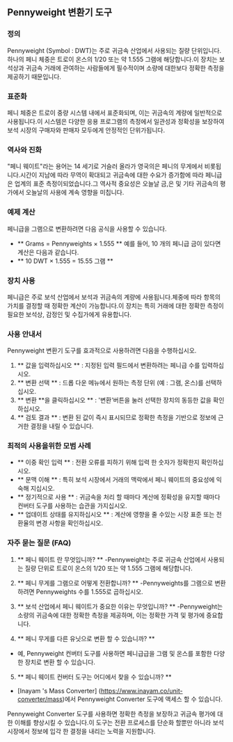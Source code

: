 ## Pennyweight 변환기 도구

### 정의
Pennyweight (Symbol : DWT)는 주로 귀금속 산업에서 사용되는 질량 단위입니다.하나의 페니 체중은 트로이 온스의 1/20 또는 약 1.555 그램에 해당합니다.이 장치는 보석상과 귀금속 거래에 관여하는 사람들에게 필수적이며 소량에 대한보다 정확한 측정을 제공하기 때문입니다.

### 표준화
페니 체중은 트로이 중량 시스템 내에서 표준화되며, 이는 귀금속의 계량에 일반적으로 사용됩니다.이 시스템은 다양한 응용 프로그램의 측정에서 일관성과 정확성을 보장하여 보석 시장의 구매자와 판매자 모두에게 안정적인 단위가됩니다.

### 역사와 진화
"페니 웨이트"라는 용어는 14 세기로 거슬러 올라가 영국의은 페니의 무게에서 비롯됩니다.시간이 지남에 따라 무역이 확대되고 귀금속에 대한 수요가 증가함에 따라 페니급은 업계의 표준 측정이되었습니다.그 역사적 중요성은 오늘날 금,은 및 기타 귀금속의 평가에서 오늘날의 사용에 계속 영향을 미칩니다.

### 예제 계산
페니급을 그램으로 변환하려면 다음 공식을 사용할 수 있습니다.
- ** Grams = Pennyweights × 1.555 **
예를 들어, 10 개의 페니급 금이 있다면 계산은 다음과 같습니다.
- ** 10 DWT × 1.555 = 15.55 그램 **

### 장치 사용
페니급은 주로 보석 산업에서 보석과 귀금속의 계량에 사용됩니다.체중에 따라 항목의 가치를 결정할 때 정확한 계산이 가능합니다.이 장치는 특히 거래에 대한 정확한 측정이 필요한 보석상, 감정인 및 수집가에게 유용합니다.

### 사용 안내서
Pennyweight 변환기 도구를 효과적으로 사용하려면 다음을 수행하십시오.
1. ** 값을 입력하십시오 ** : 지정된 입력 필드에서 변환하려는 페니급 수를 입력하십시오.
2. ** 변환 선택 ** : 드롭 다운 메뉴에서 원하는 측정 단위 (예 : 그램, 온스)를 선택하십시오.
3. ** 변환 **을 클릭하십시오 ** : '변환'버튼을 눌러 선택한 장치의 동등한 값을 확인하십시오.
4. ** 검토 결과 ** : 변환 된 값이 즉시 표시되므로 정확한 측정을 기반으로 정보에 근거한 결정을 내릴 수 있습니다.

### 최적의 사용을위한 모범 사례
- ** 이중 확인 입력 ** : 전환 오류를 피하기 위해 입력 한 숫자가 정확한지 확인하십시오.
- ** 문맥 이해 ** : 특히 보석 시장에서 거래의 맥락에서 페니 웨이트의 중요성에 익숙해 지십시오.
- ** 정기적으로 사용 ** : 귀금속을 처리 할 때마다 계산에 정확성을 유지할 때마다 컨버터 도구를 사용하는 습관을 가지십시오.
- ** 업데이트 상태를 유지하십시오 ** : 계산에 영향을 줄 수있는 시장 표준 또는 전환율의 변경 사항을 확인하십시오.

### 자주 묻는 질문 (FAQ)

1. ** 페니 웨이트 란 무엇입니까? **
-Pennyweight는 주로 귀금속 산업에서 사용되는 질량 단위로 트로이 온스의 1/20 또는 약 1.555 그램에 해당합니다.

2. ** 페니 무게를 그램으로 어떻게 전환합니까? **
-Pennyweights를 그램으로 변환하려면 Pennyweights 수를 1.555로 곱하십시오.

3. ** 보석 산업에서 페니 웨이트가 중요한 이유는 무엇입니까? **
-Pennyweight는 소량의 귀금속에 대한 정확한 측정을 제공하며, 이는 정확한 가격 및 평가에 중요합니다.

4. ** 페니 무게를 다른 유닛으로 변환 할 수 있습니까? **
- 예, Pennyweight 컨버터 도구를 사용하면 페니급급을 그램 및 온스를 포함한 다양한 장치로 변환 할 수 있습니다.

5. ** 페니 웨이트 컨버터 도구는 어디에서 찾을 수 있습니까? **
- [Inayam 's Mass Converter] (https://www.inayam.co/unit-converter/mass)에서 Pennyweight Converter 도구에 액세스 할 수 있습니다.

Pennyweight Converter 도구를 사용하면 정확한 측정을 보장하고 귀금속 평가에 대한 이해를 향상시킬 수 있습니다.이 도구는 전환 프로세스를 단순화 할뿐만 아니라 보석 시장에서 정보에 입각 한 결정을 내리는 노력을 지원합니다.